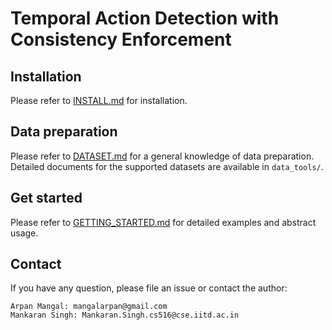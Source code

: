 # Temporal Action Detection with Consistency Enforcement

## Installation
Please refer to [INSTALL.md](https://github.com/arpanmangal/consistency/blob/master/INSTALL.md) for installation.

## Data preparation
Please refer to [DATASET.md](https://github.com/arpanmangal/consistency/blob/master/DATASET.md) for a general knowledge of data preparation.
Detailed documents for the supported datasets are available in `data_tools/`.

## Get started
Please refer to [GETTING_STARTED.md](https://github.com/arpanmangal/consistency/blob/master/GETTING_STARTED.md) for detailed examples and abstract usage.

<!-- ## Citation
If you use our codebase or models in your research, please cite this work.
We will release a technical report later.
```
@misc{mmaction2019,
  author =       {Yue Zhao, Yuanjun Xiong, Dahua Lin},
  title =        {MMAction},
  howpublished = {\url{https://github.com/open-mmlab/mmaction}},
  year =         {2019}
}
``` -->

## Contact
If you have any question, please file an issue or contact the author:
```
Arpan Mangal: mangalarpan@gmail.com
Mankaran Singh: Mankaran.Singh.cs516@cse.iitd.ac.in 
```
